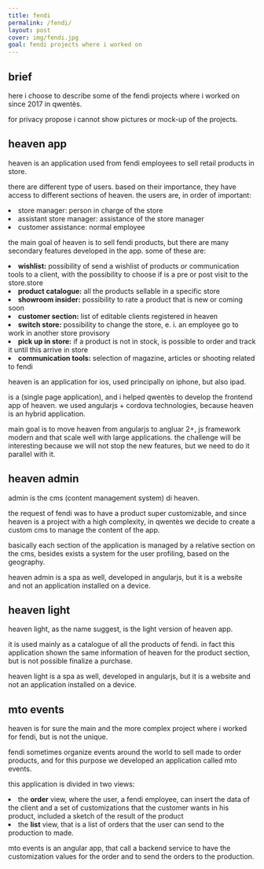 ```yaml
---
title: fendi
permalink: /fendi/
layout: post
cover: img/fendi.jpg
goal: fendi projects where i worked on
---
```


<h2>brief</h2>
<p>here i choose to describe some of the fendi projects where i worked on since 2017 in qwentès.</p>
<p>for privacy propose i cannot show pictures or mock-up of the projects.</p>

<h2>heaven app</h2>
<p>heaven is an application used from fendi employees to sell retail products in store.</p>
<p>there are different type of users. based on their importance, they have access to different sections of heaven. the users are, in order of important:</p>
<li>store manager: person in charge of the store</li>
<li>assistant store manager: assistance of the store manager</li>
<li>customer assistance: normal employee</li>

<p>the main goal of heaven is to sell fendi products, but there are many secondary features developed in the app. some of these are:</p>
<li><b>wishlist:</b> possibility of send a wishlist of products or communication tools to a client, with the possibility to choose if is a pre or post visit to the store.store</li>
<li><b>product catalogue:</b> all the products sellable in a specific store</li>
<li><b>showroom insider:</b> possibility to rate a product that is new or coming soon</li>
<li><b>customer section:</b> list of editable clients registered in heaven</li>
<li><b>switch store:</b> possibility to change the store, e. i. an employee go to work in another store provisory</li>
<li><b>pick up in store:</b> if a product is not in stock, is possible to order and track it until this arrive in store</li>
<li><b>communication tools:</b> selection of magazine, articles or shooting related to fendi</li>

<p>heaven is an application for ios, used principally on iphone, but also ipad.</p>
<p>is a (single page application), and i helped qwentès to develop the frontend app of heaven. we used angularjs + cordova technologies, because heaven is an hybrid application.</p>
<p>main goal is to move heaven from angularjs to angluar 2+, js framework modern and that scale well with large applications. the challenge will be interesting because we will not stop the new features, but we need to do it parallel with it.</p>

<h2>heaven admin</h2>
<p>admin is the cms (content management system) di heaven.</p>
<p>the request of fendi was to have a product super customizable, and since heaven is a project with a high complexity, in qwentès we decide to create a custom cms to manage the content of the app.</p>
<p>basically each section of the application is managed by a relative section on the cms, besides exists a system for the user profiling, based on the geography.</p>
<p>heaven admin is a spa as well, developed in angularjs, but it is a website and not an application installed on a device.</p>

<h2>heaven light</h2>
<p>heaven light, as the name suggest, is the light version of heaven app.</p>
<p>it is used mainly as a catalogue of all the products of fendi. in fact this application shown the same information of heaven for the product section, but is not possible finalize a purchase.</p>
<p>heaven light is a spa as well, developed in angularjs, but it is a website and not an application installed on a device.</p>

<h2>mto events</h2>
<p>heaven is for sure the main and the more complex project where i worked for fendi, but is not the unique.</p>
<p>fendi sometimes organize events around the world to sell made to order products, and for this purpose we developed an application called mto events.</p>
<p>this application is divided in two views:</p>
<li>the <b>order</b> view, where the user, a fendi employee, can insert the data of the client and a set of customizations that the customer wants in his product, included a sketch of the result of the product</li>
<li>the <b>list</b> view, that is a list of orders that the user can send to the production to made.</li>
<p>mto events is an angular app, that call a backend service to have the customization values for the order and to send the orders to the production.</p>
